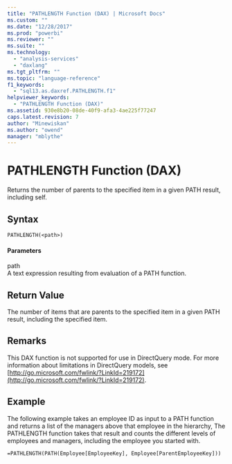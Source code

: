 ```yaml
---
title: "PATHLENGTH Function (DAX) | Microsoft Docs"
ms.custom: ""
ms.date: "12/28/2017"
ms.prod: "powerbi"
ms.reviewer: ""
ms.suite: ""
ms.technology: 
  - "analysis-services"
  - "daxlang"
ms.tgt_pltfrm: ""
ms.topic: "language-reference"
f1_keywords: 
  - "sql13.as.daxref.PATHLENGTH.f1"
helpviewer_keywords: 
  - "PATHLENGTH Function (DAX)"
ms.assetid: 930e8b20-08de-40f9-afa3-4ae225f77247
caps.latest.revision: 7
author: "Minewiskan"
ms.author: "owend"
manager: "mblythe"
---
```

# PATHLENGTH Function (DAX)
Returns the number of parents to the specified item in a given PATH result, including self.  
  
## Syntax  
  
```  
PATHLENGTH(<path>)  
```  
  
#### Parameters  
path  
A text expression resulting from evaluation of a PATH function.  
  
## Return Value  
The number of items that are parents to the specified item in a given PATH result, including the specified item.  
  
## Remarks  
This DAX function is not supported for use in DirectQuery mode. For more information about limitations in DirectQuery models, see  [http://go.microsoft.com/fwlink/?LinkId=219172](http://go.microsoft.com/fwlink/?LinkId=219172).  
  
## Example  
The following example takes an employee ID as input to a PATH function and returns a list of the managers above that employee in the hierarchy, The PATHLENGTH function takes that result and counts the different levels of employees and managers, including the employee you started with.  
  
```  
=PATHLENGTH(PATH(Employee[EmployeeKey], Employee[ParentEmployeeKey]))  
```  
